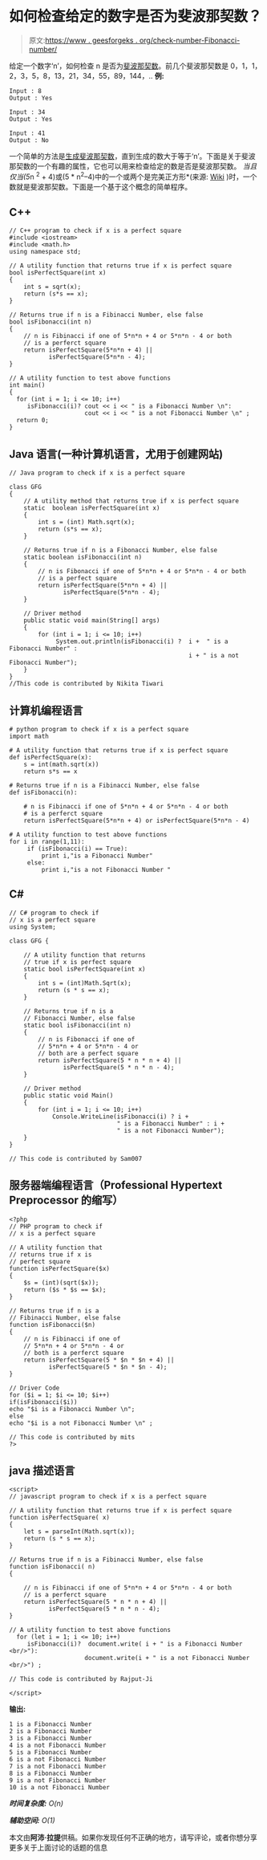 # 如何检查给定的数字是否为斐波那契数？

> 原文:[https://www . geesforgeks . org/check-number-Fibonacci-number/](https://www.geeksforgeeks.org/check-number-fibonacci-number/)

给定一个数字‘n’，如何检查 n 是否为[斐波那契数](https://www.geeksforgeeks.org/program-for-nth-fibonacci-number/)。前几个斐波那契数是 0，1，1，2，3，5，8，13，21，34，55，89，144，..
**例:**

```
Input : 8
Output : Yes

Input : 34
Output : Yes

Input : 41
Output : No
```

一个简单的方法是[生成斐波那契数](https://www.geeksforgeeks.org/program-for-nth-fibonacci-number/)，直到生成的数大于等于‘n’。下面是关于斐波那契数的一个有趣的属性，它也可以用来检查给定的数是否是斐波那契数。
*当且仅当(5*n <sup>2</sup> + 4)或(5 * n<sup>2</sup>–4)中的一个或两个是完美正方形*(来源: [Wiki](http://en.wikipedia.org/wiki/Fibonacci_number#Recognizing_Fibonacci_numbers) )时，一个数就是斐波那契数。下面是一个基于这个概念的简单程序。

## C++

```
// C++ program to check if x is a perfect square
#include <iostream>
#include <math.h>
using namespace std;

// A utility function that returns true if x is perfect square
bool isPerfectSquare(int x)
{
    int s = sqrt(x);
    return (s*s == x);
}

// Returns true if n is a Fibinacci Number, else false
bool isFibonacci(int n)
{
    // n is Fibinacci if one of 5*n*n + 4 or 5*n*n - 4 or both
    // is a perferct square
    return isPerfectSquare(5*n*n + 4) ||
           isPerfectSquare(5*n*n - 4);
}

// A utility function to test above functions
int main()
{
  for (int i = 1; i <= 10; i++)
     isFibonacci(i)? cout << i << " is a Fibonacci Number \n":
                     cout << i << " is a not Fibonacci Number \n" ;
  return 0;
}
```

## Java 语言(一种计算机语言，尤用于创建网站)

```
// Java program to check if x is a perfect square

class GFG
{
    // A utility method that returns true if x is perfect square
    static  boolean isPerfectSquare(int x)
    {
        int s = (int) Math.sqrt(x);
        return (s*s == x);
    }

    // Returns true if n is a Fibonacci Number, else false
    static boolean isFibonacci(int n)
    {
        // n is Fibonacci if one of 5*n*n + 4 or 5*n*n - 4 or both
        // is a perfect square
        return isPerfectSquare(5*n*n + 4) ||
               isPerfectSquare(5*n*n - 4);
    }

    // Driver method
    public static void main(String[] args)
    {
        for (int i = 1; i <= 10; i++)
             System.out.println(isFibonacci(i) ?  i +  " is a Fibonacci Number" :
                                                  i + " is a not Fibonacci Number");
    }
}
//This code is contributed by Nikita Tiwari
```

## 计算机编程语言

```
# python program to check if x is a perfect square
import math

# A utility function that returns true if x is perfect square
def isPerfectSquare(x):
    s = int(math.sqrt(x))
    return s*s == x

# Returns true if n is a Fibinacci Number, else false
def isFibonacci(n):

    # n is Fibinacci if one of 5*n*n + 4 or 5*n*n - 4 or both
    # is a perferct square
    return isPerfectSquare(5*n*n + 4) or isPerfectSquare(5*n*n - 4)

# A utility function to test above functions
for i in range(1,11):
     if (isFibonacci(i) == True):
         print i,"is a Fibonacci Number"
     else:
         print i,"is a not Fibonacci Number "
```

## C#

```
// C# program to check if
// x is a perfect square
using System;

class GFG {

    // A utility function that returns
    // true if x is perfect square
    static bool isPerfectSquare(int x)
    {
        int s = (int)Math.Sqrt(x);
        return (s * s == x);
    }

    // Returns true if n is a
    // Fibonacci Number, else false
    static bool isFibonacci(int n)
    {
        // n is Fibonacci if one of
        // 5*n*n + 4 or 5*n*n - 4 or
        // both are a perfect square
        return isPerfectSquare(5 * n * n + 4) ||
               isPerfectSquare(5 * n * n - 4);
    }

    // Driver method
    public static void Main()
    {
        for (int i = 1; i <= 10; i++)
            Console.WriteLine(isFibonacci(i) ? i +
                              " is a Fibonacci Number" : i +
                              " is a not Fibonacci Number");
    }
}

// This code is contributed by Sam007
```

## 服务器端编程语言（Professional Hypertext Preprocessor 的缩写）

```
<?php
// PHP program to check if
// x is a perfect square

// A utility function that
// returns true if x is
// perfect square
function isPerfectSquare($x)
{
    $s = (int)(sqrt($x));
    return ($s * $s == $x);
}

// Returns true if n is a
// Fibinacci Number, else false
function isFibonacci($n)
{
    // n is Fibinacci if one of
    // 5*n*n + 4 or 5*n*n - 4 or
    // both is a perferct square
    return isPerfectSquare(5 * $n * $n + 4) ||
           isPerfectSquare(5 * $n * $n - 4);
}

// Driver Code
for ($i = 1; $i <= 10; $i++)
if(isFibonacci($i))
echo "$i is a Fibonacci Number \n";
else
echo "$i is a not Fibonacci Number \n" ;

// This code is contributed by mits
?>
```

## java 描述语言

```
<script>
// javascript program to check if x is a perfect square

// A utility function that returns true if x is perfect square
function isPerfectSquare( x)
{
    let s = parseInt(Math.sqrt(x));
    return (s * s == x);
}

// Returns true if n is a Fibinacci Number, else false
function isFibonacci( n)
{

    // n is Fibinacci if one of 5*n*n + 4 or 5*n*n - 4 or both
    // is a perferct square
    return isPerfectSquare(5 * n * n + 4) ||
           isPerfectSquare(5 * n * n - 4);
}

// A utility function to test above functions
  for (let i = 1; i <= 10; i++)
     isFibonacci(i)?  document.write( i + " is a Fibonacci Number <br/>"):
                     document.write(i + " is a not Fibonacci Number <br/>") ;

// This code is contributed by Rajput-Ji

</script>
```

**输出:**

```
1 is a Fibonacci Number
2 is a Fibonacci Number
3 is a Fibonacci Number
4 is a not Fibonacci Number
5 is a Fibonacci Number
6 is a not Fibonacci Number
7 is a not Fibonacci Number
8 is a Fibonacci Number
9 is a not Fibonacci Number
10 is a not Fibonacci Number
```

***时间复杂度:** O(n)*

***辅助空间:** O(1)*

本文由**阿沛·拉提**供稿。如果你发现任何不正确的地方，请写评论，或者你想分享更多关于上面讨论的话题的信息
